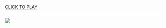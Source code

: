 
<a href="https://premium76.site?title=online_unblocked_basketball_games&ref=13M">CLICK TO PLAY</a></h3>
<hr>

<a href="https://premium76.site?title=online_unblocked_basketball_games&ref=13M"><img src="https://clearcache.store/games.png"></a>


